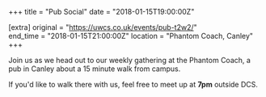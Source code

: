 +++
title = "Pub Social"
date = "2018-01-15T19:00:00Z"

[extra]
original = "https://uwcs.co.uk/events/pub-t2w2/"    
end_time = "2018-01-15T21:00:00Z"
location = "Phantom Coach, Canley"
+++

Join us as we head out to our weekly gathering at the Phantom Coach, a pub in Canley about a 15 minute walk from campus.

  

If you'd like to walk there with us, feel free to meet up at **7pm** outside DCS.

